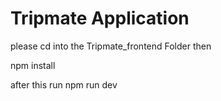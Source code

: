 # Tripmate Application

please cd into the Tripmate_frontend Folder then

npm install

after this run npm run dev
